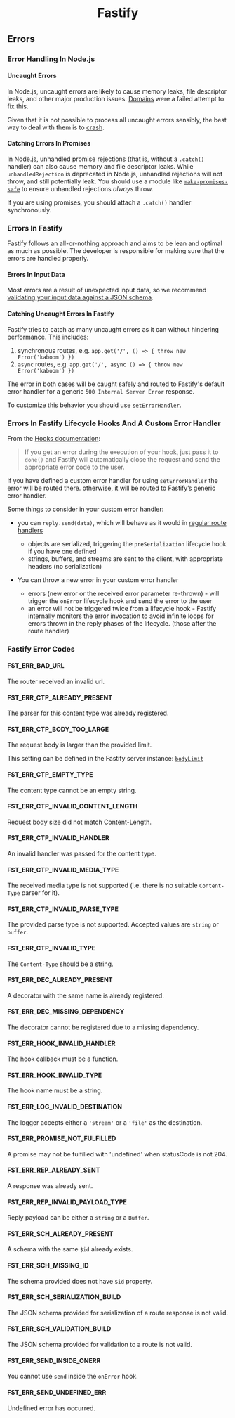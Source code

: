<h1 align="center">Fastify</h1>

## Errors
<a id="errors"></a>

### Error Handling In Node.js
<a name="error-handling"></a>

#### Uncaught Errors
In Node.js, uncaught errors are likely to cause memory leaks, file descriptor leaks, and other major production issues. [Domains](https://nodejs.org/en/docs/guides/domain-postmortem/) were a failed attempt to fix this.

Given that it is not possible to process all uncaught errors sensibly, the best way to deal with them is to [crash](https://nodejs.org/api/process.html#process_warning_using_uncaughtexception_correctly).

#### Catching Errors In Promises
In Node.js, unhandled promise rejections (that is, without a `.catch()` handler) can also cause memory and file descriptor leaks. While `unhandledRejection` is deprecated in Node.js, unhandled rejections will not throw, and still potentially leak. You should use a module like [`make-promises-safe`](https://github.com/mcollina/make-promises-safe) to ensure unhandled rejections _always_ throw.

If you are using promises, you should attach a `.catch()` handler synchronously.

### Errors In Fastify
Fastify follows an all-or-nothing approach and aims to be lean and optimal as much as possible. The developer is responsible for making sure that the errors are handled properly.

#### Errors In Input Data
Most errors are a result of unexpected input data, so we recommend [validating your input data against a JSON schema](./Validation-and-Serialization.md).

#### Catching Uncaught Errors In Fastify
Fastify tries to catch as many uncaught errors as it can without hindering performance. This includes:

1. synchronous routes, e.g. `app.get('/', () => { throw new Error('kaboom') })`
2. `async` routes, e.g. `app.get('/', async () => { throw new Error('kaboom') })`

The error in both cases will be caught safely and routed to Fastify's default error handler for a generic `500 Internal Server Error` response.

To customize this behavior you should use [`setErrorHandler`](./Reference/Server.md#seterrorhandler).

### Errors In Fastify Lifecycle Hooks And A Custom Error Handler

From the [Hooks documentation](./Hooks.md#manage-errors-from-a-hook):
> If you get an error during the execution of your hook, just pass it to `done()` and Fastify will automatically close the request and send the appropriate error code to the user.

If you have defined a custom error handler for using `setErrorHandler` the error will be routed there. otherwise, it will be routed to Fastify’s generic error handler.

Some things to consider in your custom error handler:

- you can `reply.send(data)`, which will behave as it would in [regular route handlers](./Reply.md#senddata)
	- objects are serialized, triggering the `preSerialization` lifecycle hook if you have one defined
	- strings, buffers, and streams are sent to the client, with appropriate headers (no serialization)

- You can throw a new error in your custom error handler
	- errors (new error or the received error parameter re-thrown) - will trigger the `onError` lifecycle hook and send the error to the user
	- an error will not be triggered twice from a lifecycle hook - Fastify internally monitors the error invocation to avoid infinite loops for errors thrown in the reply phases of the lifecycle. (those after the route handler)


### Fastify Error Codes
<a name="fastify-error-codes"></a>

#### FST_ERR_BAD_URL
<a name="FST_ERR_BAD_URL"></a>

The router received an invalid url.

#### FST_ERR_CTP_ALREADY_PRESENT
<a name="FST_ERR_CTP_ALREADY_PRESENT"></a>

The parser for this content type was already registered.

#### FST_ERR_CTP_BODY_TOO_LARGE
<a name="FST_ERR_CTP_BODY_TOO_LARGE"></a>

The request body is larger than the provided limit.

This setting can be defined in the Fastify server instance: [`bodyLimit`](./Reference/Server.md#bodyLimit)

#### FST_ERR_CTP_EMPTY_TYPE
<a name="FST_ERR_CTP_EMPTY_TYPE"></a>

The content type cannot be an empty string.

#### FST_ERR_CTP_INVALID_CONTENT_LENGTH
<a name="FST_ERR_CTP_INVALID_CONTENT_LENGTH"></a>

Request body size did not match Content-Length.

#### FST_ERR_CTP_INVALID_HANDLER
<a name="FST_ERR_CTP_INVALID_HANDLER"></a>

An invalid handler was passed for the content type.

#### FST_ERR_CTP_INVALID_MEDIA_TYPE
<a name="FST_ERR_CTP_INVALID_MEDIA_TYPE"></a>

The received media type is not supported (i.e. there is no suitable `Content-Type` parser for it).

#### FST_ERR_CTP_INVALID_PARSE_TYPE
<a name="FST_ERR_CTP_INVALID_PARSE_TYPE"></a>

The provided parse type is not supported. Accepted values are `string` or `buffer`.

#### FST_ERR_CTP_INVALID_TYPE
<a name="FST_ERR_CTP_INVALID_TYPE"></a>

The `Content-Type` should be a string.

#### FST_ERR_DEC_ALREADY_PRESENT
<a name="FST_ERR_DEC_ALREADY_PRESENT"></a>

A decorator with the same name is already registered.

#### FST_ERR_DEC_MISSING_DEPENDENCY
<a name="FST_ERR_DEC_MISSING_DEPENDENCY"></a>

The decorator cannot be registered due to a missing dependency.

#### FST_ERR_HOOK_INVALID_HANDLER
<a name="FST_ERR_HOOK_INVALID_HANDLER"></a>

The hook callback must be a function.

#### FST_ERR_HOOK_INVALID_TYPE
<a name="FST_ERR_HOOK_INVALID_TYPE"></a>

The hook name must be a string.

#### FST_ERR_LOG_INVALID_DESTINATION
<a name="FST_ERR_LOG_INVALID_DESTINATION"></a>

The logger accepts either a `'stream'` or a `'file'` as the destination.

#### FST_ERR_PROMISE_NOT_FULFILLED
<a name="FST_ERR_PROMISE_NOT_FULFILLED"></a>

A promise may not be fulfilled with 'undefined' when statusCode is not 204.

#### FST_ERR_REP_ALREADY_SENT
<a name="FST_ERR_REP_ALREADY_SENT"></a>

A response was already sent.

#### FST_ERR_REP_INVALID_PAYLOAD_TYPE
<a name="FST_ERR_REP_INVALID_PAYLOAD_TYPE"></a>

Reply payload can be either a `string` or a `Buffer`.

#### FST_ERR_SCH_ALREADY_PRESENT
<a name="FST_ERR_SCH_ALREADY_PRESENT"></a>

A schema with the same `$id` already exists.

#### FST_ERR_SCH_MISSING_ID
<a name="FST_ERR_SCH_MISSING_ID"></a>

The schema provided does not have `$id` property.

#### FST_ERR_SCH_SERIALIZATION_BUILD
<a name="FST_ERR_SCH_SERIALIZATION_BUILD"></a>

The JSON schema provided for serialization of a route response is not valid.

#### FST_ERR_SCH_VALIDATION_BUILD
<a name="FST_ERR_SCH_VALIDATION_BUILD"></a>

The JSON schema provided for validation to a route is not valid.

#### FST_ERR_SEND_INSIDE_ONERR
<a name="FST_ERR_SEND_INSIDE_ONERR"></a>

You cannot use `send` inside the `onError` hook.

#### FST_ERR_SEND_UNDEFINED_ERR
<a name="FST_ERR_SEND_UNDEFINED_ERR"></a>

Undefined error has occurred.
